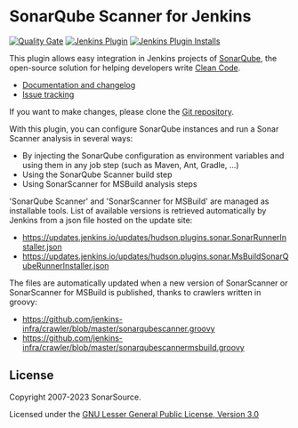 SonarQube Scanner for Jenkins
=============================

[![Quality Gate](https://next.sonarqube.com/sonarqube/api/project_badges/measure?project=org.jenkins-ci.plugins%3Asonar&metric=alert_status)](https://next.sonarqube.com/sonarqube/dashboard?id=org.jenkins-ci.plugins%3Asonar)
[![Jenkins Plugin](https://img.shields.io/jenkins/plugin/v/sonar.svg)](https://plugins.jenkins.io/sonar)
[![Jenkins Plugin Installs](https://img.shields.io/jenkins/plugin/i/sonar.svg?color=blue)](https://plugins.jenkins.io/sonar)

This plugin allows easy integration in Jenkins projects of [SonarQube](https://www.sonarsource.com/products/sonarqube/), the open-source solution for helping developers write [Clean Code](https://www.sonarsource.com/solutions/clean-code/?utm_medium=referral&utm_source=github&utm_campaign=clean-code&utm_content=sonar-scanner-jenkins).

* [Documentation and changelog](https://docs.sonarsource.com/sonarqube/latest/analyzing-source-code/scanners/jenkins-extension-sonarqube/)
* [Issue tracking](https://sonarsource.atlassian.net/jira/software/c/projects/SONARJNKNS/issues)

If you want to make changes, please clone the [Git repository](https://github.com/SonarSource/sonar-scanner-jenkins).

With this plugin, you can configure SonarQube instances and run a Sonar Scanner analysis in several ways:

* By injecting the SonarQube configuration as environment variables and using them in any job step (such as Maven, Ant, Gradle, ...)
* Using the SonarQube Scanner build step
* Using SonarScanner for MSBuild analysis steps

'SonarQube Scanner' and 'SonarScanner for MSBuild' are managed as installable tools. List of available versions is retrieved
automatically by Jenkins from a json file hosted on the update site:

* https://updates.jenkins.io/updates/hudson.plugins.sonar.SonarRunnerInstaller.json
* https://updates.jenkins.io/updates/hudson.plugins.sonar.MsBuildSonarQubeRunnerInstaller.json

The files are automatically updated when a new version of SonarScanner or SonarScanner for MSBuild is published,
thanks to crawlers written in groovy:

* https://github.com/jenkins-infra/crawler/blob/master/sonarqubescanner.groovy
* https://github.com/jenkins-infra/crawler/blob/master/sonarqubescannermsbuild.groovy

License
-------

Copyright 2007-2023 SonarSource.

Licensed under the [GNU Lesser General Public License, Version 3.0](http://www.gnu.org/licenses/lgpl.txt)
